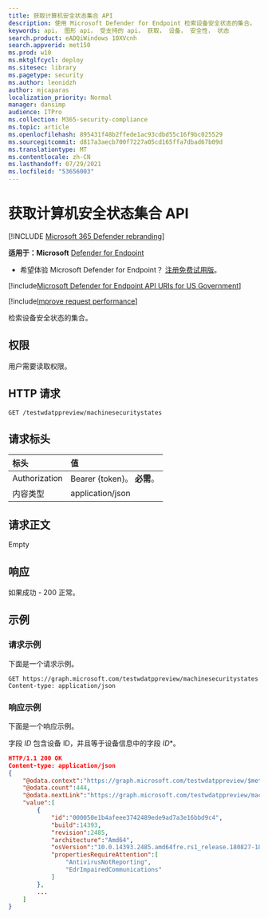 ```yaml
---
title: 获取计算机安全状态集合 API
description: 使用 Microsoft Defender for Endpoint 检索设备安全状态的集合。
keywords: api， 图形 api， 受支持的 api， 获取， 设备， 安全性， 状态
search.product: eADQiWindows 10XVcnh
search.appverid: met150
ms.prod: w10
ms.mktglfcycl: deploy
ms.sitesec: library
ms.pagetype: security
ms.author: leonidzh
author: mjcaparas
localization_priority: Normal
manager: dansimp
audience: ITPro
ms.collection: M365-security-compliance
ms.topic: article
ms.openlocfilehash: 895431f48b2ffede1ac93cdbd55c16f9bc025529
ms.sourcegitcommit: d817a3aecb700f7227a05cd165ffa7dbad67b09d
ms.translationtype: MT
ms.contentlocale: zh-CN
ms.lasthandoff: 07/29/2021
ms.locfileid: "53656003"
---
```

# <a name="get-machines-security-states-collection-api"></a>获取计算机安全状态集合 API

[!INCLUDE [Microsoft 365 Defender rebranding](../../includes/microsoft-defender.md)]


**适用于：Microsoft** [Defender for Endpoint](https://go.microsoft.com/fwlink/?linkid=2154037)

- 希望体验 Microsoft Defender for Endpoint？ [注册免费试用版](https://signup.microsoft.com/create-account/signup?products=7f379fee-c4f9-4278-b0a1-e4c8c2fcdf7e&ru=https://aka.ms/MDEp2OpenTrial?ocid=docs-wdatp-exposedapis-abovefoldlink)。

[!include[Microsoft Defender for Endpoint API URIs for US Government](../../includes/microsoft-defender-api-usgov.md)]

[!include[Improve request performance](../../includes/improve-request-performance.md)]

检索设备安全状态的集合。

## <a name="permissions"></a>权限

用户需要读取权限。

## <a name="http-request"></a>HTTP 请求

```http
GET /testwdatppreview/machinesecuritystates
```

## <a name="request-headers"></a>请求标头

标头|值
:---|:---
Authorization|Bearer {token}。 **必需**。
内容类型|application/json

## <a name="request-body"></a>请求正文

Empty

## <a name="response"></a>响应

如果成功 - 200 正常。

## <a name="example"></a>示例

### <a name="request-example"></a>请求示例

下面是一个请求示例。

```http
GET https://graph.microsoft.com/testwdatppreview/machinesecuritystates
Content-type: application/json
```

### <a name="response-example"></a>响应示例

下面是一个响应示例。

字段 *ID* 包含设备 ID，并且等于设备信息中的字段 *ID**。

```json
HTTP/1.1 200 OK
Content-type: application/json
{
    "@odata.context":"https://graph.microsoft.com/testwdatppreview/$metadata#MachineSecurityStates",
    "@odata.count":444,
    "@odata.nextLink":"https://graph.microsoft.com/testwdatppreview/machinesecuritystates?$skiptoken=[continuation token]",
    "value":[
        {
            "id":"000050e1b4afeee3742489ede9ad7a3e16bbd9c4",
            "build":14393,
            "revision":2485,
            "architecture":"Amd64",
            "osVersion":"10.0.14393.2485.amd64fre.rs1_release.180827-1809",
            "propertiesRequireAttention":[
                "AntivirusNotReporting",
                "EdrImpairedCommunications"
            ]
        },
        ...
    ]
}
```
